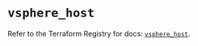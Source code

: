 # `vsphere_host`

Refer to the Terraform Registry for docs: [`vsphere_host`](https://registry.terraform.io/providers/hashicorp/vsphere/2.6.1/docs/resources/host).
